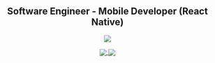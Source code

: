 <h2 align="center">Software Engineer - Mobile Developer (React Native)</h2>

<p align="center"><a href="https://stackoverflow.com/users/11938071"><img src="https://img.shields.io/badge/-Stack%20Overflow-%238a3ab9?style=social&logo=stackoverflow"></a>
</p>
<p align="center">
    <a href="https://github.com/cwnicoletti">
    <img align="center" src="https://github-readme-stats.vercel.app/api/top-langs/?username=cwnicoletti&hide=python,processing,objective-c&theme=github_dark&hide_border=true" />
        </a>
    <a href="https://github.com/cwnicoletti">
    <img align="center" src="https://github-readme-stats.vercel.app/api?username=cwnicoletti&show_icons=true&theme=github_dark&hide_border=true&count_private=true&custom_title=GitHub%20Stats" />
        </a>
</p>
